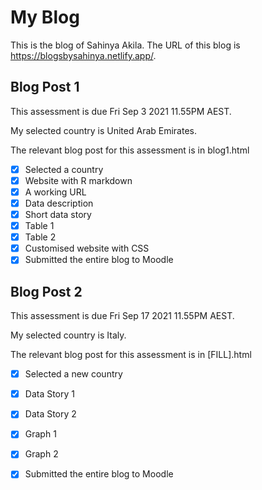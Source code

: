 # My Blog


This is the blog of Sahinya Akila.
The URL of this blog is https://blogsbysahinya.netlify.app/.

## Blog Post 1

This assessment is due Fri Sep 3 2021 11.55PM AEST.

My selected country is United Arab Emirates.

The relevant blog post for this assessment is in blog1.html

- [x] Selected a country
- [x] Website with R markdown 
- [x] A working URL
- [x] Data description
- [x] Short data story
- [x] Table 1
- [x] Table 2
- [x] Customised website with CSS
- [x] Submitted the entire blog to Moodle

## Blog Post 2

This assessment is due Fri Sep 17 2021 11.55PM AEST.

My selected country is Italy.

The relevant blog post for this assessment is in [FILL].html

- [x] Selected a new country
- [x] Data Story 1
- [x] Data Story 2
- [x] Graph 1
- [x] Graph 2
- [x] Submitted the entire blog to Moodle

